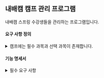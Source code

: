 ## 내배캠 캠프 관리 프로그램

내배캠 스프링 수강생들을 관리하는 프로그램입니다.

#### 요구 사항 정의

<details>
<summary>캠프에는 필수 과목과 선택 과목이 존재합니다.</summary>
<div markdown="1">
<table style="border-collapse: collapse; border: none;">
<tr><td style="border: none; vertical-align: top;">

|필수 과목 목록|
|-------------|
|Java|
|객체지향|
|Spring|
|JPA|
|MySQL|

</td>
<td style="border: none; vertical-align: top;">

|선택 과목 목록|
|-------------|
|디자인 패턴|
|Spring Security|
|Spring|
|Redis|
|MongoDB|

</td>
</tr>
</table>
</div>


<details>
<summary>조건</summary>
<div markdown="1">

- 최소 3개 이상의 필수 과목, 2개 이상의 선택 과목을 선택합니다.
- 캠프 기간동안 선택한 과목별로 총 10회의 시험을 봅니다.
- 캠프 매니저는 수강생을 등록 및 관리할 수 있습니다.
- 캠프 매니저는 수강생들의 과목과 시험 점수를 등록 및 관리할 수 있습니다.
- 점수 데이터 타입 : 정수형
- 점수에 따라 등급이 매겨집니다.
  - 과목 : Java
    |1회차|2회차|3회차|...|
    |----|----|----|----|
    |D|D|B|...|

- 등급 산정 기준
  - 필수 과목
    |A|B|C|D|F|N|
    |----|----|----|----|----|----|
    |95 ~ 100|90 ~ 94|80 ~ 89|70 ~ 79|60 ~ 69|60점 미만|

  - 선택 과목
    |A|B|C|D|F|N|
    |----|----|----|----|----|----|
    |90 ~ 100|80 ~ 89|70 ~ 79|60 ~ 69|50 ~ 59|50점 미만|

</div>
</details>

</details>

#### 기능 명세서


<details>
<summary>필수 요구 사항</summary>
<div markdown="1">
<table style="border-collapse: collapse; border: none;">
<tr>
<td style="border: none; vertical-align: top;">
<details>
<summary>수강생 관리</summary>
<div markdown="1">

- 주의 ‼️
  - 수강생의 고유번호는 중복될 수 없습니다.
  
1. 수강생 정보를 등록할 수 있습니다.
   |등록 필수 정보|
   |-------------|
   |고유 번호|
   |이름|
   |과목 목록|


1. 수강생 목록을 조회할 수 있습니다. 조회 형식은 자유입니다.
   |조회 필수 정보|
   |-------------|
   |고유 번호|
   |이름|

</div>
</details>


<details>
<summary>점수 관리</summary>
<div markdown="1">

- 주의 ‼️
  - 등록하려는 과목의 회차 점수가 이미 등록되어 있다면 등록할 수 없습니다. 과목의 회차 점수가 중복되어 등록될 수 없습니다.
  - 회차에 10 초과 및 1 미만의 수가 저장될 수 없습니다. (회차 범위: 1 ~ 10)
  - 점수에 100 초과 및 음수가 저장될 수 없습니다. (점수 범위: 0 ~ 100)
  
1. 수강생의 과목별 시험 회차 및 점수를 등록할 수 있습니다.
   - 점수를 등록하면 자동으로 등급이 추가 저장됩니다.
  
2. 수강생의 과목별 회차 점수를 수정할 수 있습니다.

3. 수강생의 특정 과목 회차별 등급을 조회할 수 있습니다.
   - 조회 형식은 자유입니다.
     |조회 필수 정보|
     |-------------|
     |고유 번호|
     |이름|

</div>
</details>

</div>
</details>
</div>
</details>
</td>
</tr>
</table>
</div>
</details>
